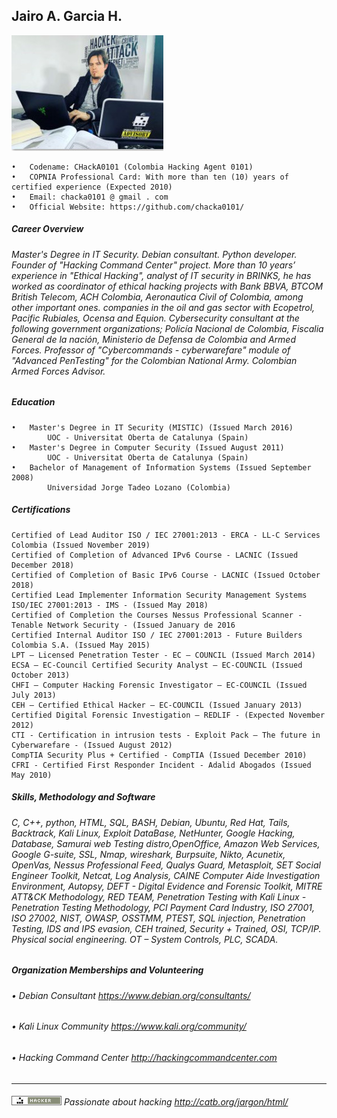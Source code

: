 ## Jairo A. Garcia H.

![Alt Text](https://github.com/chacka0101/Repository_CHackA0101/blob/master/Jairo_A_Garcia_H.jpg?raw=true)
```
•	Codename: CHackA0101 (Colombia Hacking Agent 0101)
•	COPNIA Professional Card: With more than ten (10) years of certified experience (Expected 2010)
•	Email: chacka0101 @ gmail . com
•	Official Website: https://github.com/chacka0101/
```
##### Career Overview 
###### Master's Degree in IT Security. Debian consultant. Python developer. Founder of "Hacking Command Center" project. More than 10 years’ experience in "Ethical Hacking", analyst of IT security in BRINKS, he has worked as coordinator of ethical hacking projects with Bank BBVA, BTCOM British Telecom, ACH Colombia, Aeronautica Civil of Colombia, among other important ones. companies in the oil and gas sector with Ecopetrol, Pacific Rubiales, Ocensa and Equion. Cybersecurity consultant at the following government organizations; Policía Nacional de Colombia, Fiscalia General de la nación, Ministerio de Defensa de Colombia and Armed Forces. Professor of "Cybercommands - cyberwarefare" module of "Advanced PenTesting" for the Colombian National Army. Colombian Armed Forces Advisor.

##### Education
```
•	Master's Degree in IT Security (MISTIC) (Issued March 2016)
        UOC - Universitat Oberta de Catalunya (Spain)
•	Master's Degree in Computer Security (Issued August 2011)
        UOC - Universitat Oberta de Catalunya (Spain)
•	Bachelor of Management of Information Systems (Issued September 2008)
        Universidad Jorge Tadeo Lozano (Colombia)
```
##### Certifications
```
Certified of Lead Auditor ISO / IEC 27001:2013 - ERCA - LL-C Services Colombia (Issued November 2019)
Certified of Completion of Advanced IPv6 Course - LACNIC (Issued December 2018)
Certified of Completion of Basic IPv6 Course - LACNIC (Issued October 2018)
Certified Lead Implementer Information Security Management Systems ISO/IEC 27001:2013 - IMS - (Issued May 2018)
Certified of Completion the Courses Nessus Professional Scanner - Tenable Network Security - (Issued January de 2016
Certified Internal Auditor ISO / IEC 27001:2013 - Future Builders Colombia S.A. (Issued May 2015)
LPT – Licensed Penetration Tester - EC – COUNCIL (Issued March 2014)
ECSA – EC-Council Certified Security Analyst – EC-COUNCIL (Issued October 2013)
CHFI – Computer Hacking Forensic Investigator – EC-COUNCIL (Issued July 2013)
CEH – Certified Ethical Hacker – EC-COUNCIL (Issued January 2013)
Certified Digital Forensic Investigation – REDLIF - (Expected November 2012)
CTI - Certification in intrusion tests - Exploit Pack – The future in Cyberwarefare - (Issued August 2012)
CompTIA Security Plus + Certified - CompTIA (Issued December 2010)
CFRI - Certified First Responder Incident - Adalid Abogados (Issued May 2010)
```
##### Skills, Methodology and Software
###### C, C++, python, HTML, SQL, BASH, Debian, Ubuntu, Red Hat, Tails, Backtrack, Kali Linux, Exploit DataBase, NetHunter, Google Hacking, Database, Samurai web Testing distro,OpenOffice, Amazon Web Services, Google G-suite, SSL, Nmap, wireshark, Burpsuite, Nikto, Acunetix, OpenVas, Nessus Professional Feed, Qualys Guard, Metasploit, SET Social Engineer Toolkit, Netcat, Log Analysis, CAINE Computer Aide Investigation Environment, Autopsy, DEFT - Digital Evidence and Forensic Toolkit, MITRE ATT&CK Methodology, RED TEAM, Penetration Testing with Kali Linux - Penetration Testing Methodology, PCI Payment Card Industry, ISO 27001, ISO 27002, NIST, OWASP, OSSTMM, PTEST, SQL injection, Penetration Testing, IDS and IPS evasion, CEH trained, Security + Trained, OSI, TCP/IP. Physical social engineering. OT – System Controls, PLC, SCADA.

##### Organization Memberships and Volunteering
###### •	Debian Consultant                   https://www.debian.org/consultants/
###### •	Kali Linux Community                https://www.kali.org/community/
###### •	Hacking Command Center              http://hackingcommandcenter.com
---

###### ![Alt Text](https://github.com/chacka0101/Repository_CHackA0101/blob/master/hacker.png) Passionate about hacking    http://catb.org/jargon/html/ 
